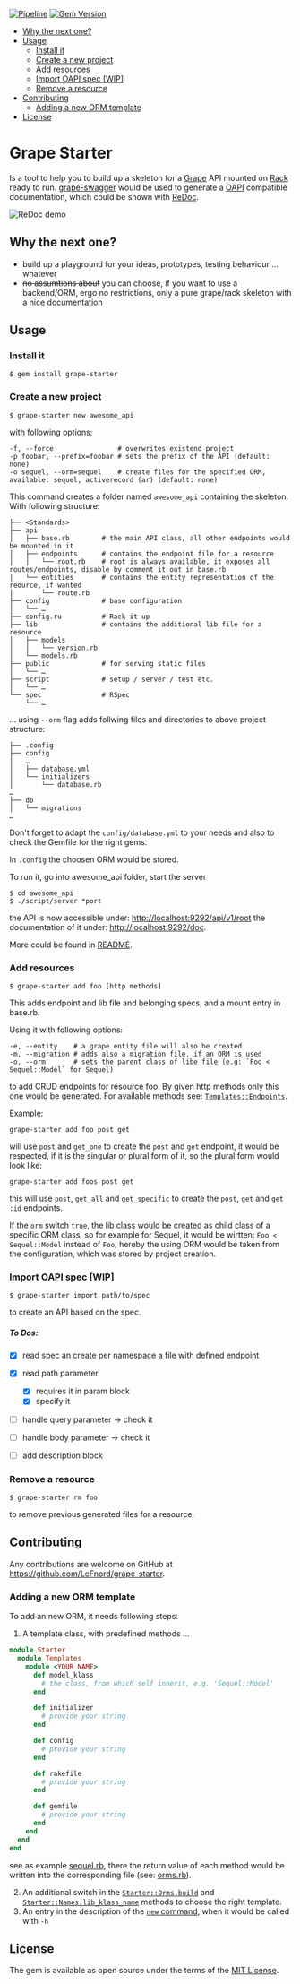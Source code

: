 [![Pipeline](https://github.com/LeFnord/grape-starter/actions/workflows/pipeline.yml/badge.svg?branch=master)](https://github.com/LeFnord/grape-starter/actions/workflows/pipeline.yml)
[![Gem Version](https://badge.fury.io/rb/grape-starter.svg)](https://badge.fury.io/rb/grape-starter)

- [Why the next one?](#why-the-next-one)
- [Usage](#usage)
  - [Install it](#install-it)
  - [Create a new project](#create-a-new-project)
  - [Add resources](#add-resources)
  - [Import OAPI spec \[WIP\]](#import-oapi-spec-wip)
  - [Remove a resource](#remove-a-resource)
- [Contributing](#contributing)
  - [Adding a new ORM template](#adding-a-new-orm-template)
- [License](#license)


# Grape Starter

Is a tool to help you to build up a skeleton for a [Grape](http://github.com/ruby-grape/grape) API mounted on [Rack](https://github.com/rack/rack) ready to run.
[grape-swagger](http://github.com/ruby-grape/grape-swagger) would be used to generate a  [OAPI](https://github.com/OAI/OpenAPI-Specification/blob/master/versions/2.0.md) compatible documentation, which could be shown with [ReDoc](https://github.com/Rebilly/ReDoc).

![ReDoc demo](doc/re-doc.png)




## Why the next one?

- build up a playground for your ideas, prototypes, testing behaviour … whatever
- ~~no assumtions about~~ you can choose, if you want to use a backend/ORM, ergo no restrictions, only a pure grape/rack skeleton with a nice documentation


## Usage

### Install it
```
$ gem install grape-starter
```


### Create a new project
```
$ grape-starter new awesome_api
```
with following options:
```
-f, --force                # overwrites existend project
-p foobar, --prefix=foobar # sets the prefix of the API (default: none)
-o sequel, --orm=sequel    # create files for the specified ORM, available: sequel, activerecord (ar) (default: none)
```
This command creates a folder named `awesome_api` containing the skeleton. With following structure:
```
├── <Standards>
├── api
│   ├── base.rb        # the main API class, all other endpoints would be mounted in it
│   ├── endpoints      # contains the endpoint file for a resource
│   │   └── root.rb    # root is always available, it exposes all routes/endpoints, disable by comment it out in base.rb
│   └── entities       # contains the entity representation of the reource, if wanted
│       └── route.rb
├── config             # base configuration
│   └── …
├── config.ru          # Rack it up
├── lib                # contains the additional lib file for a resource
│   ├── models
│   │   └── version.rb
│   └── models.rb
├── public             # for serving static files
│   └── …
├── script             # setup / server / test etc.
│   └── …
└── spec               # RSpec
    └── …
```

… using `--orm` flag adds follwing files and directories to above project structure:
```
├── .config
├── config
│   …
│   ├── database.yml
│   └── initializers
│       └── database.rb
…
├── db
│   └── migrations
…
```

Don't forget to adapt the `config/database.yml` to your needs
and also to check the Gemfile for the right gems.

In `.config` the choosen ORM would be stored.

To run it, go into awesome_api folder, start the server
```
$ cd awesome_api
$ ./script/server *port
```
the API is now accessible under: [http://localhost:9292/api/v1/root](http://localhost:9292/api/v1/root)
the documentation of it under: [http://localhost:9292/doc](http://localhost:9292/doc).

More could be found in [README](template/README.md).


### Add resources
```
$ grape-starter add foo [http methods]
```
This adds endpoint and lib file and belonging specs, and a mount entry in base.rb.

Using it with following options:
```
-e, --entity    # a grape entity file will also be created
-m, --migration # adds also a migration file, if an ORM is used
-o, --orm       # sets the parent class of libe file (e.g: `Foo < Sequel::Model` for Sequel)
```
to add CRUD endpoints for resource foo. By given http methods only this one would be generated.
For available methods see: [`Templates::Endpoints`](https://github.com/LeFnord/grape-starter/blob/d7bb6c4946dc27fcafa5a75435b45bfe2b7277f0/lib/starter/builder/templates/endpoints.rb#L7-L26).

Example:
```
grape-starter add foo post get
```
will use `post` and `get_one` to create the `post` and `get` endpoint, it would be respected, if it is the singular or plural form of it, so the plural form would look like:
```
grape-starter add foos post get
```
this will use `post`, `get_all` and `get_specific` to create the `post`, `get` and `get :id` endpoints.

If the `orm` switch `true`, the lib class would be created as child class of a specific ORM class,
so for example for Sequel, it would be wirtten: `Foo < Sequel::Model` instead of `Foo`, hereby the using ORM would be taken from the configuration, which was stored by project creation.


### Import OAPI spec [WIP]
```
$ grape-starter import path/to/spec
```
to create an API based on the spec.

##### To Dos:

- [x] read spec an create per namespace a file with defined endpoint
- [x] read path parameter
  - [x] requires it in param block
  - [x] specify it
- [ ] handle query parameter -> check it
- [ ] handle body parameter -> check it
- [ ] add description block


### Remove a resource
```
$ grape-starter rm foo
```
to remove previous generated files for a resource.


## Contributing

Any contributions are welcome on GitHub at https://github.com/LeFnord/grape-starter.


### Adding a new ORM template

To add an new ORM, it needs following steps:

1. A template class, with predefined methods …

  ```ruby
  module Starter
    module Templates
      module <YOUR NAME>
        def model_klass
          # the class, from which self inherit, e.g. 'Sequel::Model'
        end

        def initializer
          # provide your string
        end

        def config
          # provide your string
        end

        def rakefile
          # provide your string
        end

        def gemfile
          # provide your string
        end
      end
    end
  end
  ```

  see as example [sequel.rb](lib/starter/builder/templates/sequel.rb), there the return value of each method would be written into the
  corresponding file (see: [orms.rb](lib/starter/builder/orms.rb)).

2. An additional switch in the [`Starter::Orms.build`](https://github.com/LeFnord/grape-starter/blob/ef45133e6d2254efee06ae4f17ede2fc5c06bebb/lib/starter/builder/orms.rb#L7-L18) and [`Starter::Names.lib_klass_name`](https://github.com/LeFnord/grape-starter/blob/ef45133e6d2254efee06ae4f17ede2fc5c06bebb/lib/starter/builder/names.rb#L13-L24) methods to choose the right template.
3. An entry in the description of the [`new` command](https://github.com/LeFnord/grape-starter/blob/fa62c8a2ff72f984144b2336859d3e0b397398bd/bin/grape-starter#L28), when it would be called with `-h`


## License

The gem is available as open source under the terms of the [MIT License](LICENSE).
